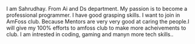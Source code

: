 I am Sahrudhay. From Ai and Ds department. My passion is to become a professional programmer. I have good grasping skills. 
I want to join in AmFoss club. Because Mentors are very very good at caring the people.I will give my 100% efforts to amfoss club to make more acheivements to club.
I am intrested in coding, gaming and manyn more tech skills..
